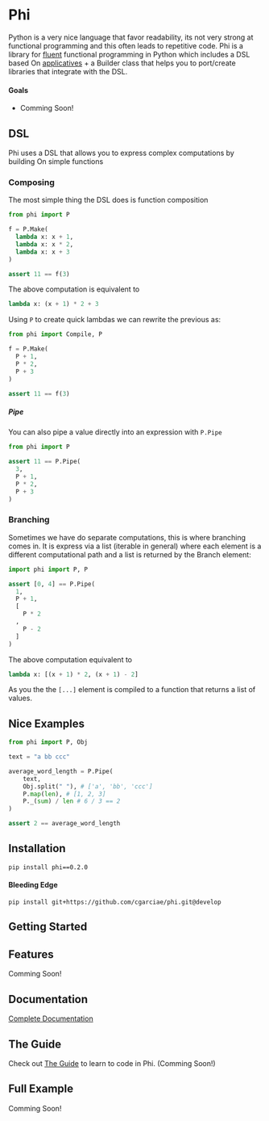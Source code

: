 # Phi
Python is a very nice language that favor readability, its not very strong at functional programming and this often leads to repetitive code.
Phi is a library for [fluent](https://en.wikipedia.org/wiki/Fluent_interface) functional programming in Python which includes a DSL based On [applicatives](http://learnyouahaskell.com/functors-applicative-functors-and-monoids) + a Builder class that helps you to port/create libraries that integrate with the DSL.

#### Goals

* Comming Soon!

## DSL
Phi uses a DSL that allows you to express complex computations by building On simple functions

### Composing
The most simple thing the DSL does is function composition

```python
from phi import P

f = P.Make(
  lambda x: x + 1,
  lambda x: x * 2,
  lambda x: x + 3
)

assert 11 == f(3)
```

The above computation is equivalent to

```python
lambda x: (x + 1) * 2 + 3
```

Using `P` to create quick lambdas we can rewrite the previous as:

```python
from phi import Compile, P

f = P.Make(
  P + 1,
  P * 2,
  P + 3
)

assert 11 == f(3)
```

##### Pipe

You can also pipe a value directly into an expression with `P.Pipe`

```python
from phi import P

assert 11 == P.Pipe(
  3,
  P + 1,
  P * 2,
  P + 3
)
```

### Branching
Sometimes we have do separate computations, this is where branching comes in. It is express via a list (iterable in general) where each element is a different computational path and a list is returned by the Branch element:

```python
import phi import P, P

assert [0, 4] == P.Pipe(
  1,
  P + 1,
  [
    P * 2
  ,
    P - 2
  ]
)
```

The above computation equivalent to

```python
lambda x: [(x + 1) * 2, (x + 1) - 2]
```

As you the the `[...]` element is compiled to a function that returns a list of values.

## Nice Examples

```python
from phi import P, Obj

text = "a bb ccc"

average_word_length = P.Pipe(
    text,
    Obj.split(" "), # ['a', 'bb', 'ccc']
    P.map(len), # [1, 2, 3]
    P._(sum) / len # 6 / 3 == 2
)

assert 2 == average_word_length
```

## Installation

    pip install phi==0.2.0



#### Bleeding Edge

    pip install git+https://github.com/cgarciae/phi.git@develop


## Getting Started


## Features
Comming Soon!

## Documentation
[Complete Documentation](http://cgarciae.github.io/phi/index.html)

## The Guide
Check out [The Guide](https://cgarciae.gitbooks.io/phi/content/) to learn to code in Phi. (Comming Soon!)

## Full Example
Comming Soon!
